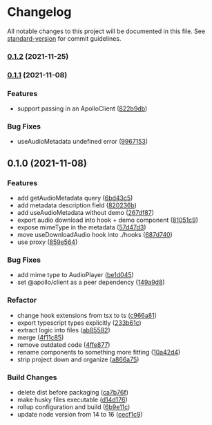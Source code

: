 # Changelog

All notable changes to this project will be documented in this file. See [standard-version](https://github.com/conventional-changelog/standard-version) for commit guidelines.

### [0.1.2](http://bitbucket.org/calmisland/kidsloop-audio-player/compare/v0.1.2..v0.1.1) (2021-11-25)

### [0.1.1](https://bitbucket.org/calmisland/kidsloop-audio-player/compare/v0.1.1..v0.1.0) (2021-11-08)


### Features

* support passing in an ApolloClient ([822b9db](https://bitbucket.org/calmisland/kidsloop-audio-player/commits/822b9dbfff735b1b67c4213d0e8ed956b3ec1811))


### Bug Fixes

* useAudioMetadata undefined error ([9967153](https://bitbucket.org/calmisland/kidsloop-audio-player/commits/99671530b99ef687157e873dd099e21fbbcdcd9d))

## 0.1.0 (2021-11-08)


### Features

* add getAudioMetadata query ([6bd43c5](https://bitbucket.org/calmisland/kidsloop-audio-player/commits/6bd43c5b041ba898128adcb95df568006f550e44))
* add metadata description field ([820236b](https://bitbucket.org/calmisland/kidsloop-audio-player/commits/820236b34e19a1e7a939b871046b4c68f6b8fefa))
* add useAudioMetadata without demo ([267df87](https://bitbucket.org/calmisland/kidsloop-audio-player/commits/267df87644466cfc09a2ff79c40b1ab38e9c4280))
* export audio download into hook + demo component ([81051c9](https://bitbucket.org/calmisland/kidsloop-audio-player/commits/81051c931b1e87002c6817a62cbcd0958df6b32a))
* expose mimeType in the metadata ([57d47d3](https://bitbucket.org/calmisland/kidsloop-audio-player/commits/57d47d35f627f54f3110f1e6ff525ed8701fef1f))
* move useDownloadAudio hook into ./hooks ([687d740](https://bitbucket.org/calmisland/kidsloop-audio-player/commits/687d740381007546d78fdd5f0a116d8f1c4cdc2c))
* use proxy ([859e564](https://bitbucket.org/calmisland/kidsloop-audio-player/commits/859e5647467244c7b6ab21408f07932f258f839c))


### Bug Fixes

* add mime type to AudioPlayer ([be1d045](https://bitbucket.org/calmisland/kidsloop-audio-player/commits/be1d0457e16b5bfed84097c0a50fa18451fc3219))
* set @apollo/client as a peer dependency ([149a9d8](https://bitbucket.org/calmisland/kidsloop-audio-player/commits/149a9d82c69cad7ca38bb4ad3cbf191d142a4a68))


### Refactor

* change hook extensions from tsx to ts ([c966a81](https://bitbucket.org/calmisland/kidsloop-audio-player/commits/c966a817c982c7ef5f85d5ebb329ca22cb978a44))
* export typescript types explicitly ([233b61c](https://bitbucket.org/calmisland/kidsloop-audio-player/commits/233b61cf14edc54e3395a75497289dbfa3320acd))
* extract logic into files ([ab85582](https://bitbucket.org/calmisland/kidsloop-audio-player/commits/ab855823b70e1e8497d1174a53dec0782cabbefa))
* merge ([4f11c85](https://bitbucket.org/calmisland/kidsloop-audio-player/commits/4f11c851e4d04cd5c3de2f44dde282aa1995a903))
* remove outdated code ([4ffe877](https://bitbucket.org/calmisland/kidsloop-audio-player/commits/4ffe87732ac8806f53bd29d657fd828d3ef3d5c8))
* rename components to something more fitting ([10a42d4](https://bitbucket.org/calmisland/kidsloop-audio-player/commits/10a42d4ccea3fe52625ab532ed0c40131d214e7f))
* strip project down and organize ([a866a75](https://bitbucket.org/calmisland/kidsloop-audio-player/commits/a866a758585245d7e63d054499803a073cc3b8a5))


### Build Changes

* delete dist before packaging ([ca7b76f](https://bitbucket.org/calmisland/kidsloop-audio-player/commits/ca7b76f6b01d45b45096f94d80be298c389b9cb7))
* make husky files executable ([d14d176](https://bitbucket.org/calmisland/kidsloop-audio-player/commits/d14d176b8cd4a7eab807bea54d3bd4ef4a6b4ed5))
* rollup configuration and build ([6b9e11c](https://bitbucket.org/calmisland/kidsloop-audio-player/commits/6b9e11c2a31e0424bca057fcd1d344eabad1f278))
* update node version from 14 to 16 ([cecf1c9](https://bitbucket.org/calmisland/kidsloop-audio-player/commits/cecf1c9cc5366269ad9c53d72a150755a81ae48f))
